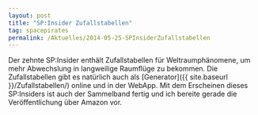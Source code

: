 ```yaml
---
layout: post
title: "SP:Insider Zufallstabellen"
tag: spacepirates
permalink: /Aktuelles/2014-05-25-SPInsiderZufallstabellen
---
```


Der zehnte SP:Insider enthält Zufallstabellen für Weltraumphänomene, um mehr Abwechslung in langweilige Raumflüge zu bekommen. Die Zufallstabellen gibt es natürlich auch als [Generator]({{ site.baseurl }}/Zufallstabellen/) online und in der WebApp. Mit dem Erscheinen dieses SP:Insiders ist auch der Sammelband fertig und ich bereite gerade die Veröffentlichung über Amazon vor.

